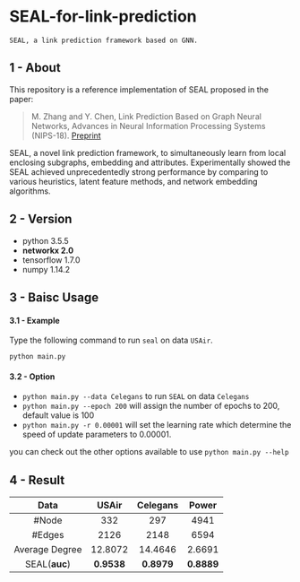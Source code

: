 # SEAL-for-link-prediction

`SEAL, a link prediction framework based on GNN.`

## 1 - About

This repository is a reference implementation of SEAL proposed in the paper: 

>M. Zhang and Y. Chen, Link Prediction Based on Graph Neural Networks, 
Advances in Neural Information Processing Systems (NIPS-18). [Preprint](https://arxiv.org/pdf/1802.09691.pdf)

SEAL, a novel link prediction framework, to simultaneously learn from local enclosing subgraphs, embedding and attributes. 
Experimentally showed the SEAL achieved unprecedentedly strong performance by comparing to various heuristics, latent feature methods, 
and network embedding algorithms.

## 2 - Version

 - python 3.5.5</br>
 - **networkx 2.0**</br>
 - tensorflow 1.7.0</br>
 - numpy 1.14.2</br>

## 3 - Baisc Usage

#### 3.1 - Example

Type the following command to run `seal` on data `USAir`.

`python main.py`

#### 3.2 - Option

 - `python main.py --data Celegans` to run `SEAL` on data `Celegans`
 - `python main.py --epoch 200` will assign the number of epochs to 200, default value is 100
 - `python main.py -r 0.00001` will set the learning rate which determine the speed of update parameters to 0.00001.
 
you can check out the other options available to use `python main.py --help`

## 4 - Result

|Data| USAir | Celegans | Power |
|:-----:|:-----:|:-----:|:-----:|
|#Node         |332    |297    |4941|
|#Edges        |2126   |2148   |6594|
|Average Degree|12.8072|14.4646|2.6691|
|SEAL(**auc**)     |**0.9538**|**0.8979**|**0.8889**|
